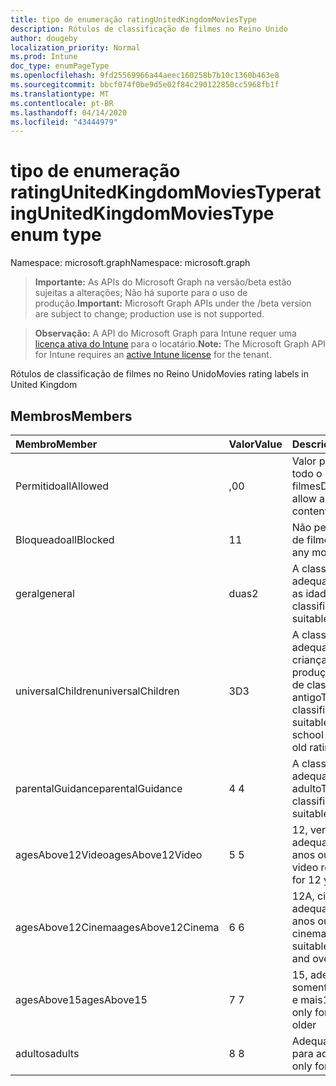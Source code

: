 ```yaml
---
title: tipo de enumeração ratingUnitedKingdomMoviesType
description: Rótulos de classificação de filmes no Reino Unido
author: dougeby
localization_priority: Normal
ms.prod: Intune
doc_type: enumPageType
ms.openlocfilehash: 9fd25569966a44aeec160258b7b10c1360b463e8
ms.sourcegitcommit: bbcf074f0be9d5e02f84c290122850cc5968fb1f
ms.translationtype: MT
ms.contentlocale: pt-BR
ms.lasthandoff: 04/14/2020
ms.locfileid: "43444979"
---
```

# <a name="ratingunitedkingdommoviestype-enum-type"></a><span data-ttu-id="aa70c-103">tipo de enumeração ratingUnitedKingdomMoviesType</span><span class="sxs-lookup"><span data-stu-id="aa70c-103">ratingUnitedKingdomMoviesType enum type</span></span>

<span data-ttu-id="aa70c-104">Namespace: microsoft.graph</span><span class="sxs-lookup"><span data-stu-id="aa70c-104">Namespace: microsoft.graph</span></span>

> <span data-ttu-id="aa70c-105">**Importante:** As APIs do Microsoft Graph na versão/beta estão sujeitas a alterações; Não há suporte para o uso de produção.</span><span class="sxs-lookup"><span data-stu-id="aa70c-105">**Important:** Microsoft Graph APIs under the /beta version are subject to change; production use is not supported.</span></span>

> <span data-ttu-id="aa70c-106">**Observação:** A API do Microsoft Graph para Intune requer uma [licença ativa do Intune](https://go.microsoft.com/fwlink/?linkid=839381) para o locatário.</span><span class="sxs-lookup"><span data-stu-id="aa70c-106">**Note:** The Microsoft Graph API for Intune requires an [active Intune license](https://go.microsoft.com/fwlink/?linkid=839381) for the tenant.</span></span>

<span data-ttu-id="aa70c-107">Rótulos de classificação de filmes no Reino Unido</span><span class="sxs-lookup"><span data-stu-id="aa70c-107">Movies rating labels in United Kingdom</span></span>

## <a name="members"></a><span data-ttu-id="aa70c-108">Membros</span><span class="sxs-lookup"><span data-stu-id="aa70c-108">Members</span></span>
|<span data-ttu-id="aa70c-109">Membro</span><span class="sxs-lookup"><span data-stu-id="aa70c-109">Member</span></span>|<span data-ttu-id="aa70c-110">Valor</span><span class="sxs-lookup"><span data-stu-id="aa70c-110">Value</span></span>|<span data-ttu-id="aa70c-111">Descrição</span><span class="sxs-lookup"><span data-stu-id="aa70c-111">Description</span></span>|
|:---|:---|:---|
|<span data-ttu-id="aa70c-112">Permitido</span><span class="sxs-lookup"><span data-stu-id="aa70c-112">allAllowed</span></span>|<span data-ttu-id="aa70c-113">,0</span><span class="sxs-lookup"><span data-stu-id="aa70c-113">0</span></span>|<span data-ttu-id="aa70c-114">Valor padrão, permitir todo o conteúdo de filmes</span><span class="sxs-lookup"><span data-stu-id="aa70c-114">Default value, allow all movies content</span></span>|
|<span data-ttu-id="aa70c-115">Bloqueado</span><span class="sxs-lookup"><span data-stu-id="aa70c-115">allBlocked</span></span>|<span data-ttu-id="aa70c-116">1</span><span class="sxs-lookup"><span data-stu-id="aa70c-116">1</span></span>|<span data-ttu-id="aa70c-117">Não permitir conteúdo de filmes</span><span class="sxs-lookup"><span data-stu-id="aa70c-117">Do not allow any movies content</span></span>|
|<span data-ttu-id="aa70c-118">geral</span><span class="sxs-lookup"><span data-stu-id="aa70c-118">general</span></span>|<span data-ttu-id="aa70c-119">duas</span><span class="sxs-lookup"><span data-stu-id="aa70c-119">2</span></span>|<span data-ttu-id="aa70c-120">A classificação U é adequada para todas as idades</span><span class="sxs-lookup"><span data-stu-id="aa70c-120">The U classification is suitable for all ages</span></span>|
|<span data-ttu-id="aa70c-121">universalChildren</span><span class="sxs-lookup"><span data-stu-id="aa70c-121">universalChildren</span></span>|<span data-ttu-id="aa70c-122">3D</span><span class="sxs-lookup"><span data-stu-id="aa70c-122">3</span></span>|<span data-ttu-id="aa70c-123">A classificação UC é adequada para crianças de pré-produção, um rótulo de classificação antigo</span><span class="sxs-lookup"><span data-stu-id="aa70c-123">The UC classification is suitable for pre-school children, an old rating label</span></span>|
|<span data-ttu-id="aa70c-124">parentalGuidance</span><span class="sxs-lookup"><span data-stu-id="aa70c-124">parentalGuidance</span></span>|<span data-ttu-id="aa70c-125">4 </span><span class="sxs-lookup"><span data-stu-id="aa70c-125">4</span></span>|<span data-ttu-id="aa70c-126">A classificação PG é adequada para o adulto</span><span class="sxs-lookup"><span data-stu-id="aa70c-126">The PG classification is suitable for mature</span></span>|
|<span data-ttu-id="aa70c-127">agesAbove12Video</span><span class="sxs-lookup"><span data-stu-id="aa70c-127">agesAbove12Video</span></span>|<span data-ttu-id="aa70c-128">5 </span><span class="sxs-lookup"><span data-stu-id="aa70c-128">5</span></span>|<span data-ttu-id="aa70c-129">12, versão de vídeo adequada para 12 anos ou mais</span><span class="sxs-lookup"><span data-stu-id="aa70c-129">12, video release suitable for 12 years and over</span></span>|
|<span data-ttu-id="aa70c-130">agesAbove12Cinema</span><span class="sxs-lookup"><span data-stu-id="aa70c-130">agesAbove12Cinema</span></span>|<span data-ttu-id="aa70c-131">6 </span><span class="sxs-lookup"><span data-stu-id="aa70c-131">6</span></span>|<span data-ttu-id="aa70c-132">12A, cinema versão adequada para 12 anos ou mais</span><span class="sxs-lookup"><span data-stu-id="aa70c-132">12A, cinema release suitable for 12 years and over</span></span>|
|<span data-ttu-id="aa70c-133">agesAbove15</span><span class="sxs-lookup"><span data-stu-id="aa70c-133">agesAbove15</span></span>|<span data-ttu-id="aa70c-134">7 </span><span class="sxs-lookup"><span data-stu-id="aa70c-134">7</span></span>|<span data-ttu-id="aa70c-135">15, adequado somente por 15 anos e mais</span><span class="sxs-lookup"><span data-stu-id="aa70c-135">15, suitable only for 15 years and older</span></span>|
|<span data-ttu-id="aa70c-136">adultos</span><span class="sxs-lookup"><span data-stu-id="aa70c-136">adults</span></span>|<span data-ttu-id="aa70c-137">8 </span><span class="sxs-lookup"><span data-stu-id="aa70c-137">8</span></span>|<span data-ttu-id="aa70c-138">Adequado somente para adultos</span><span class="sxs-lookup"><span data-stu-id="aa70c-138">Suitable only for adults</span></span>|



